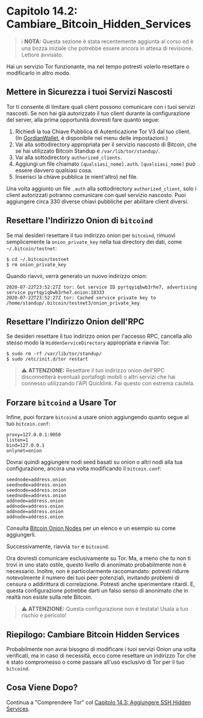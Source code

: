 # Capitolo 14.2: Cambiare_Bitcoin_Hidden_Services

> :information_source: **NOTA:** Questa sezione è stata recentemente aggiunta al corso ed è una bozza iniziale che potrebbe essere ancora in attesa di revisione. Lettore avvisato.

Hai un servizio Tor funzionante, ma nel tempo potresti volerlo resettare o modificarlo in altro modo.

## Mettere in Sicurezza i tuoi Servizi Nascosti

Tor ti consente di limitare quali client possono comunicare con i tuoi servizi nascosti. Se non hai già autorizzato il tuo client durante la configurazione del server, alla prima opportunità dovresti fare quanto segue:

1. Richiedi la tua Chiave Pubblica di Autenticazione Tor V3 dal tuo client. (In [GordianWallet](https://github.com/BlockchainCommons/GordianWallet-iOS), è disponibile nel menu delle impostazioni.)
2. Vai alla sottodirectory appropriata per il servizio nascosto di Bitcoin, che se hai utilizzato Bitcoin Standup è `/var/lib/tor/standup/`.
3. Vai alla sottodirectory `authorized_clients`.
4. Aggiungi un file chiamato `[qualsiasi_nome].auth`. `[qualsiasi_nome]` può essere davvero qualsiasi cosa.
5. Inserisci la chiave pubblica (e nient'altro) nel file.

Una volta aggiunto un file `.auth` alla sottodirectory `authorized_client`, solo i client autorizzati potranno comunicare con quel servizio nascosto. Puoi aggiungere circa 330 diverse chiavi pubbliche per abilitare client diversi.

## Resettare l'Indirizzo Onion di `bitcoind`

Se mai desideri resettare il tuo indirizzo onion per `bitcoind`, rimuovi semplicemente la `onion_private_key` nella tua directory dei dati, come `~/.bitcoin/testnet`:

```
$ cd ~/.bitcoin/testnet
$ rm onion_private_key 
```
Quando riavvii, verrà generato un nuovo indirizzo onion:
```
2020-07-22T23:52:27Z tor: Got service ID pyrtqyiqbwb3rhe7, advertising service pyrtqyiqbwb3rhe7.onion:18333
2020-07-22T23:52:27Z tor: Cached service private key to /home/standup/.bitcoin/testnet3/onion_private_key
```

## Resettare l'Indirizzo Onion dell'RPC

Se desideri resettare il tuo indirizzo onion per l'accesso RPC, cancella allo stesso modo la `HiddenServiceDirectory` appropriata e riavvia Tor:

```
$ sudo rm -rf /var/lib/tor/standup/
$ sudo /etc/init.d/tor restart
```


> :warning: **ATTENZIONE:** Resettare il tuo indirizzo onion dell'RPC disconnetterà eventuali portafogli mobili o altri servizi che hai connesso utilizzando l'API Quicklink. Fai questo con estrema cautela.

## Forzare `bitcoind` a Usare Tor

Infine, puoi forzare `bitcoind` a usare onion aggiungendo quanto segue al tuo `bitcoin.conf`:

```
proxy=127.0.0.1:9050
listen=1
bind=127.0.0.1
onlynet=onion
```
Dovrai quindi aggiungere nodi seed basati su onion o altri nodi alla tua configurazione, ancora una volta modificando il `bitcoin.conf`:
```
seednode=address.onion
seednode=address.onion
seednode=address.onion
seednode=address.onion
addnode=address.onion
addnode=address.onion
addnode=address.onion
addnode=address.onion
```
Consulta [Bitcoin Onion Nodes](https://github.com/emmanuelrosa/bitcoin-onion-nodes) per un elenco e un esempio su come aggiungerli.

Successivamente, riavvia `tor` e `bitcoind`.

Ora dovresti comunicare esclusivamente su Tor. Ma, a meno che tu non ti trovi in uno stato ostile, questo livello di anonimato probabilmente non è necessario. Inoltre, non è particolarmente raccomandato: potresti ridurre notevolmente il numero dei tuoi peer potenziali, invitando problemi di censura o addirittura di correlazione. Potresti anche sperimentare ritardi. E, questa configurazione potrebbe darti un falso senso di anonimato che in realtà non esiste sulla rete Bitcoin.

> :warning: **ATTENZIONE:** Questa configurazione non è testata! Usala a tuo rischio e pericolo!

## Riepilogo: Cambiare Bitcoin Hidden Services

Probabilmente non avrai bisogno di modificare i tuoi servizi Onion una volta verificati, ma in caso di necessità, ecco come resettare un indirizzo Tor che è stato compromesso o come passare all'uso esclusivo di Tor per il tuo `bitcoind`.

## Cosa Viene Dopo?

Continua a "Comprendere Tor" col [Capitolo 14.3: Aggiungere SSH Hidden Services](14_3_Aggiungere_SSH_Hidden_Services.md).
